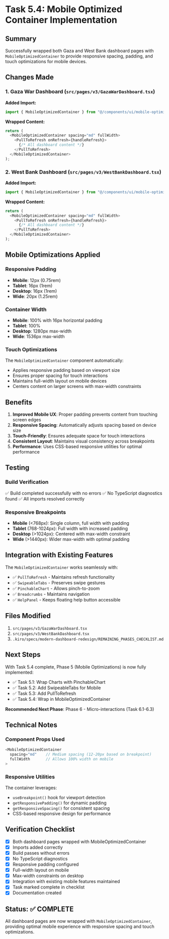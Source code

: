 # Task 5.4: Mobile Optimized Container Implementation

## Summary

Successfully wrapped both Gaza and West Bank dashboard pages with `MobileOptimizedContainer` to provide responsive spacing, padding, and touch optimizations for mobile devices.

## Changes Made

### 1. Gaza War Dashboard (`src/pages/v3/GazaWarDashboard.tsx`)

**Added Import:**
```typescript
import { MobileOptimizedContainer } from "@/components/ui/mobile-optimized-container";
```

**Wrapped Content:**
```typescript
return (
  <MobileOptimizedContainer spacing="md" fullWidth>
    <PullToRefresh onRefresh={handleRefresh}>
      {/* All dashboard content */}
    </PullToRefresh>
  </MobileOptimizedContainer>
);
```

### 2. West Bank Dashboard (`src/pages/v3/WestBankDashboard.tsx`)

**Added Import:**
```typescript
import { MobileOptimizedContainer } from "@/components/ui/mobile-optimized-container";
```

**Wrapped Content:**
```typescript
return (
  <MobileOptimizedContainer spacing="md" fullWidth>
    <PullToRefresh onRefresh={handleRefresh}>
      {/* All dashboard content */}
    </PullToRefresh>
  </MobileOptimizedContainer>
);
```

## Mobile Optimizations Applied

### Responsive Padding
- **Mobile**: 12px (0.75rem)
- **Tablet**: 16px (1rem)
- **Desktop**: 16px (1rem)
- **Wide**: 20px (1.25rem)

### Container Width
- **Mobile**: 100% with 16px horizontal padding
- **Tablet**: 100%
- **Desktop**: 1280px max-width
- **Wide**: 1536px max-width

### Touch Optimizations
The `MobileOptimizedContainer` component automatically:
- Applies responsive padding based on viewport size
- Ensures proper spacing for touch interactions
- Maintains full-width layout on mobile devices
- Centers content on larger screens with max-width constraints

## Benefits

1. **Improved Mobile UX**: Proper padding prevents content from touching screen edges
2. **Responsive Spacing**: Automatically adjusts spacing based on device size
3. **Touch-Friendly**: Ensures adequate space for touch interactions
4. **Consistent Layout**: Maintains visual consistency across breakpoints
5. **Performance**: Uses CSS-based responsive utilities for optimal performance

## Testing

### Build Verification
✅ Build completed successfully with no errors
✅ No TypeScript diagnostics found
✅ All imports resolved correctly

### Responsive Breakpoints
- **Mobile** (<768px): Single column, full width with padding
- **Tablet** (768-1024px): Full width with increased padding
- **Desktop** (>1024px): Centered with max-width constraint
- **Wide** (>1440px): Wider max-width with optimal padding

## Integration with Existing Features

The `MobileOptimizedContainer` works seamlessly with:
- ✅ `PullToRefresh` - Maintains refresh functionality
- ✅ `SwipeableTabs` - Preserves swipe gestures
- ✅ `PinchableChart` - Allows pinch-to-zoom
- ✅ `Breadcrumbs` - Maintains navigation
- ✅ `HelpPanel` - Keeps floating help button accessible

## Files Modified

1. `src/pages/v3/GazaWarDashboard.tsx`
2. `src/pages/v3/WestBankDashboard.tsx`
3. `.kiro/specs/modern-dashboard-redesign/REMAINING_PHASES_CHECKLIST.md`

## Next Steps

With Task 5.4 complete, Phase 5 (Mobile Optimizations) is now fully implemented:
- ✅ Task 5.1: Wrap Charts with PinchableChart
- ✅ Task 5.2: Add SwipeableTabs for Mobile
- ✅ Task 5.3: Add PullToRefresh
- ✅ Task 5.4: Wrap in MobileOptimizedContainer

**Recommended Next Phase**: Phase 6 - Micro-interactions (Task 6.1-6.3)

## Technical Notes

### Component Props Used
```typescript
<MobileOptimizedContainer 
  spacing="md"    // Medium spacing (12-20px based on breakpoint)
  fullWidth       // Allows 100% width on mobile
>
```

### Responsive Utilities
The container leverages:
- `useBreakpoint()` hook for viewport detection
- `getResponsivePadding()` for dynamic padding
- `getResponsiveSpacing()` for consistent spacing
- CSS-based responsive design for performance

## Verification Checklist

- [x] Both dashboard pages wrapped with MobileOptimizedContainer
- [x] Imports added correctly
- [x] Build passes without errors
- [x] No TypeScript diagnostics
- [x] Responsive padding configured
- [x] Full-width layout on mobile
- [x] Max-width constraints on desktop
- [x] Integration with existing mobile features maintained
- [x] Task marked complete in checklist
- [x] Documentation created

## Status: ✅ COMPLETE

All dashboard pages are now wrapped with `MobileOptimizedContainer`, providing optimal mobile experience with responsive spacing and touch optimizations.
